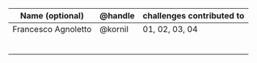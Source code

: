 | Name (optional)     | @handle | challenges contributed to |
| ------------------- | ------- | ------------------------- |
| Francesco Agnoletto | @kornil | 01, 02, 03, 04            |
|                     |         |                           |
|                     |         |                           |
|                     |         |                           |
|                     |         |                           |
|                     |         |                           |
|                     |         |                           |

